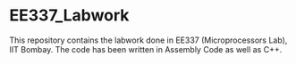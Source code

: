 # EE337_Labwork
This repository contains the labwork done in EE337 (Microprocessors Lab), IIT Bombay. The code has been written in Assembly Code as well as C++.
